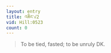 ```yaml
---
layout: entry
title: འཆིང་√2
vid: Hill:0523
count: 0
---
```

> To be tied, fasted; to be unruly DK\.



